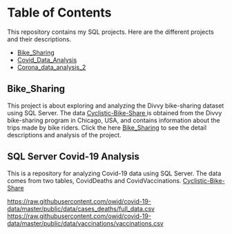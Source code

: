 # Table of Contents 

This repository contains my SQL projects. Here are the different projects and their descriptions.

- [Bike_Sharing](#Bike-Sharing)
- [Covid_Data_Analysis](#Covid_Data_Analysis)
- [Corona_data_analysis_2](#Corona_data_analysis_2)

## Bike_Sharing
This project is about exploring and analyzing the Divvy bike-sharing dataset using SQL Server. The data <a href="https://www.divvybikes.com/system-data">Cyclistic-Bike-Share </a> is obtained from the Divvy bike-sharing program in Chicago, USA, and contains information about the trips made by bike riders. Click the here [Bike_Sharing](https://github.com/nguneonard/SQL_Projects/tree/main/Bike%20Sharing) to see the detail descriptions and analysis of the project.

## SQL Server Covid-19 Analysis
This is a repository for analyzing Covid-19 data using SQL Server. The data comes from two tables, CovidDeaths and CovidVaccinations.
<a href="https://www.divvybikes.com/system-data">Cyclistic-Bike-Share </a> 

https://raw.githubusercontent.com/owid/covid-19-data/master/public/data/cases_deaths/full_data.csv
https://raw.githubusercontent.com/owid/covid-19-data/master/public/data/vaccinations/vaccinations.csv



